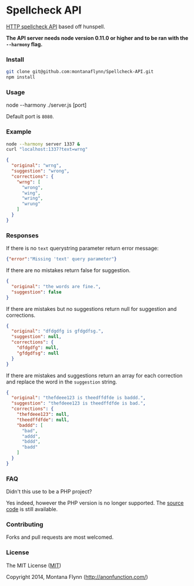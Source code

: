 # Spellcheck API

[HTTP spellcheck API](https://www.mashape.com/montanaflynn/spellcheck) based off hunspell. 

__The API server needs node version 0.11.0 or higher and to be ran with the `--harmony` flag.__ 

### Install

```sh
git clone git@github.com:montanaflynn/Spellcheck-API.git
npm install
```

### Usage

node --harmony ./server.js [port]

Default port is `8080`.

### Example

```sh
node --harmony server 1337 &
curl "localhost:1337?text=wrng"
```

```json
{
  "original": "wrng",
  "suggestion": "wrong",
  "corrections": {
    "wrng": [
      "wrong",
      "wing",
      "wring",
      "wrung"
    ]
  }
}
```

### Responses

If there is no `text` querystring parameter return error message:

```json
{"error":"Missing 'text' query parameter"}
```

If there are no mistakes return false for suggestion.

```json
{
  "original": "the words are fine.",
  "suggestion": false
}
```

If there are mistakes but no suggestions return null for suggestion and corrections.

```json
{
  "original": "dfdgdfg is gfdgdfsg.",
  "suggestion": null,
  "corrections": {
    "dfdgdfg": null,
    "gfdgdfsg": null
  }
}
```

If there are mistakes and suggestions return an array for each correction and replace the word in the `suggestion` string.

```json
{
  "original": "thefdeee123 is theedffdfde is baddd.",
  "suggestion": "thefdeee123 is theedffdfde is bad.",
  "corrections": {
    "thefdeee123": null,
    "theedffdfde": null,
    "baddd": [
      "bad",
      "addd",
      "bddd",
      "badd"
    ]
  }
}
```

### FAQ

Didn't this use to be a PHP project?

Yes indeed, however the PHP version is no longer supported. The [source code](https://github.com/montanaflynn/Spellcheck-API/tree/5503d6ee77e5fdccae1d2fc418c98236080f58a8) is still available.

### Contributing

Forks and pull requests are most welcomed.

### License

The MIT License ([MIT](https://gist.githubusercontent.com/montanaflynn/4ce7e31acb71bf9526bc/raw/e4d28fca74188244911ba6befc7a7c039be2ddbd/2014))

Copyright 2014, Montana Flynn (http://anonfunction.com/)
